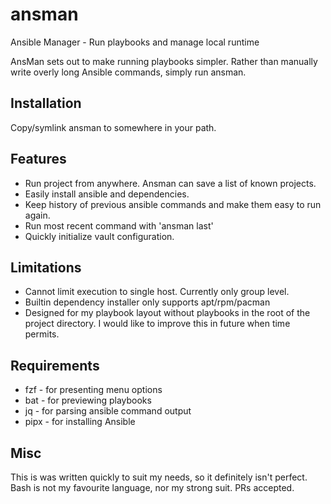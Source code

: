 # ansman
Ansible Manager - Run playbooks and manage local runtime

AnsMan sets out to make running playbooks simpler. Rather than manually write overly long Ansible commands, simply run ansman.

## Installation
Copy/symlink ansman to somewhere in your path.

## Features
- Run project from anywhere. Ansman can save a list of known projects.
- Easily install ansible and dependencies. 
- Keep history of previous ansible commands and make them easy to run again.
- Run most recent command with 'ansman last'
- Quickly initialize vault configuration.

## Limitations
- Cannot limit execution to single host. Currently only group level.
- Builtin dependency installer only supports apt/rpm/pacman
- Designed for my playbook layout without playbooks in the root of the project directory.
I would like to improve this in future when time permits.

## Requirements
- fzf  - for presenting menu options
- bat  - for previewing playbooks
- jq   - for parsing ansible command output
- pipx - for installing Ansible

## Misc
This is was written quickly to suit my needs, so it definitely isn't perfect. Bash is not my favourite language, nor my strong suit. PRs accepted.